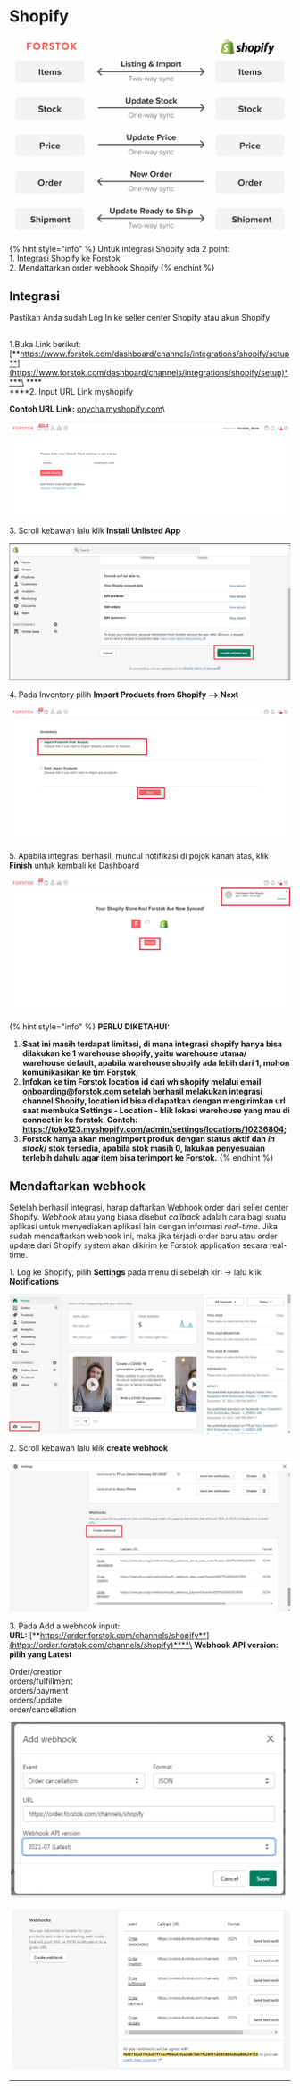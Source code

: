 # Shopify

![](../../.gitbook/assets/screen-shot-2021-05-31-at-1.16.24-pm.png)

{% hint style="info" %}
Untuk integrasi Shopify ada 2 point:\
1\. Integrasi Shopify ke Forstok\
2\. Mendaftarkan order webhook Shopify
{% endhint %}

## Integrasi

Pastikan Anda sudah Log In ke seller center Shopify atau akun Shopify

\
1.Buka Link berikut:\
[**https://www.forstok.com/dashboard/channels/integrations/shopify/setup**](https://www.forstok.com/dashboard/channels/integrations/shopify/setup)****\
****\
****2. Input URL Link myshopify

**Contoh URL Link:** [onycha.myshopify.com](http://onycha.myshopify.com/)\


![](<../../.gitbook/assets/image (421).png>)

3\. Scroll kebawah lalu klik **Install Unlisted App**

![](<../../.gitbook/assets/install unlisted app.jpg>)

4\. Pada Inventory pilih **Import Products from Shopify --> Next**&#x20;

![](<../../.gitbook/assets/Screenshot 2022-04-01 100048.jpg>)

5\. Apabila integrasi berhasil, muncul notifikasi di pojok kanan atas, klik **Finish** untuk kembali ke Dashboard

![](<../../.gitbook/assets/shopify success (1).jpg>)

{% hint style="info" %}
**PERLU DIKETAHUI:**

1. **Saat ini masih terdapat limitasi, di mana integrasi shopify hanya bisa dilakukan ke 1 warehouse shopify, yaitu warehouse utama/ warehouse default, apabila warehouse shopify ada lebih dari 1, mohon komunikasikan ke tim Forstok;**
2. **Infokan ke tim Forstok location id dari wh shopify melalui email onboarding@forstok.com setelah berhasil melakukan integrasi channel Shopify, location id bisa didapatkan dengan mengirimkan url saat membuka Settings - Location - klik lokasi warehouse yang mau di connect in ke forstok. Contoh: https://toko123.myshopify.com/admin/settings/locations/10236804;**
3. **Forstok hanya akan mengimport produk dengan status aktif dan **_**in stock**_**/ stok tersedia, apabila stok masih 0, lakukan penyesuaian terlebih dahulu agar item bisa terimport ke Forstok.**
{% endhint %}

## Mendaftarkan webhook

Setelah berhasil integrasi, harap daftarkan Webhook order dari seller center Shopify. _Webhook_ atau yang biasa disebut _callback_ adalah cara bagi suatu aplikasi untuk menyediakan aplikasi lain dengan informasi _real-time_. Jika sudah mendaftarkan webhook ini, maka jika terjadi order baru atau order update dari Shopify system akan dikirim ke Forstok application secara real-time.

1\. Log ke Shopify,  pilih **Settings** pada menu di sebelah kiri → lalu klik **Notifications**

![](<../../.gitbook/assets/settings webhook shopify.jpg>)

2\. Scroll kebawah lalu klik **create webhook**

![](<../../.gitbook/assets/create webhook shopify.jpg>)

3\. Pada Add a webhook input:\
**URL:** [**https://order.forstok.com/channels/shopify**](https://order.forstok.com/channels/shopify)****\
**Webhook API version: pilih yang Latest**

Order/creation\
orders/fulfillment \
orders/payment \
orders/update \
order/cancellation

![](<../../.gitbook/assets/image (400).png>)

![](<../../.gitbook/assets/image (401).png>)

****
